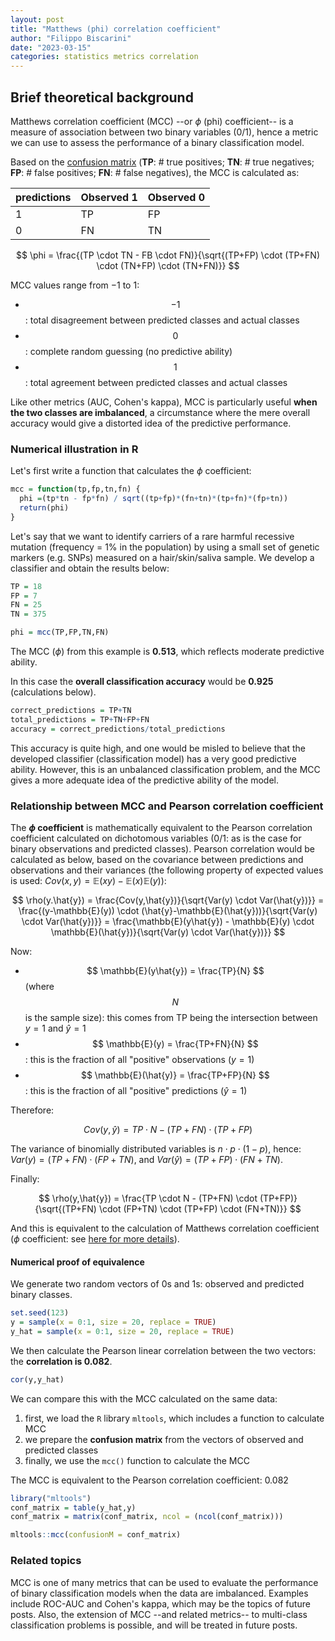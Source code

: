 ```yaml
---
layout: post
title: "Matthews (phi) correlation coefficient"
author: "Filippo Biscarini"
date: "2023-03-15"
categories: statistics metrics correlation
---
```


## Brief theoretical background

Matthews correlation coefficient (MCC) --or $\phi$ (phi) coefficient-- is a measure of association between two binary variables (0/1), hence a metric we can use to assess the performance of a binary classification model.

Based on the [confusion matrix](https://en.wikipedia.org/wiki/Confusion_matrix) (**TP**: \# true positives; **TN**: \# true negatives; **FP**: \# false positives; **FN**: \# false negatives), the MCC is calculated as:

| predictions | Observed 1 | Observed 0 |
|:------------|:-----------|:-----------|
| 1           | TP         | FP         |
| 0           | FN         | TN         |

$$
\phi = \frac{(TP \cdot TN - FB \cdot FN)}{\sqrt{(TP+FP) \cdot (TP+FN) \cdot (TN+FP) \cdot (TN+FN)}}
$$

MCC values range from $-1$ to $1$:

-   $$ -1 $$: total disagreement between predicted classes and actual classes
-   $$0$$: complete random guessing (no predictive ability)
-   $$1$$: total agreement between predicted classes and actual classes

Like other metrics (AUC, Cohen's kappa), MCC is particularly useful **when the two classes are imbalanced**, a circumstance where the mere overall accuracy would give a distorted idea of the predictive performance.

### Numerical illustration in R

Let's first write a function that calculates the $\phi$ coefficient:

```r
mcc = function(tp,fp,tn,fn) {
  phi =(tp*tn - fp*fn) / sqrt((tp+fp)*(fn+tn)*(tp+fn)*(fp+tn))
  return(phi)
}
```

Let's say that we want to identify carriers of a rare harmful recessive mutation (frequency = $1\%$ in the population) by using a small set of genetic markers (e.g. SNPs) measured on a hair/skin/saliva sample. We develop a classifier and obtain the results below:

```r
TP = 18
FP = 7
FN = 25
TN = 375

phi = mcc(TP,FP,TN,FN)
```

The MCC ($\phi$) from this example is **0.513**, which reflects moderate predictive ability.

In this case the **overall classification accuracy** would be **0.925** (calculations below).

``` r
correct_predictions = TP+TN
total_predictions = TP+TN+FP+FN
accuracy = correct_predictions/total_predictions
```

This accuracy is quite high, and one would be misled to believe that the developed classifier (classification model) has a very good predictive ability. However, this is an unbalanced classification problem, and the MCC gives a more adequate idea of the predictive ability of the model.

### Relationship between MCC and Pearson correlation coefficient

The **$\phi$ coefficient** is mathematically equivalent to the Pearson correlation coefficient calculated on dichotomous variables (0/1: as is the case for binary observations and predicted classes).
Pearson correlation would be calculated as below, based on the covariance between predictions and observations and their variances (the following property of expected values is used: $Cov(x,y)=\mathbb{E}(xy) - \mathbb{E}(x)\mathbb{E}(y)$):

$$
\rho(y.\hat{y}) = \frac{Cov(y,\hat{y})}{\sqrt{Var(y) \cdot Var(\hat{y})}} = \frac{(y-\mathbb{E}(y)) \cdot (\hat{y}-\mathbb{E}(\hat{y}))}{\sqrt{Var(y) \cdot Var(\hat{y})}} = \frac{\mathbb{E}(y\hat{y}) - \mathbb{E}(y) \cdot \mathbb{E}(\hat{y})}{\sqrt{Var(y) \cdot Var(\hat{y})}}
$$

Now:

- $$ \mathbb{E}(y\hat{y}) = \frac{TP}{N} $$ (where $$N$$ is the sample size): this comes from TP being the intersection between $y=1$ and $\hat{y}=1$
- $$ \mathbb{E}(y) = \frac{TP+FN}{N} $$: this is the fraction of all "positive" observations ($y=1$)
- $$ \mathbb{E}(\hat{y)} = \frac{TP+FP}{N} $$: this is the fraction of all "positive" predictions ($\hat{y}=1$)

Therefore:

$$
Cov(y,\hat{y}) = TP \cdot N - (TP+FN) \cdot (TP+FP)
$$

The variance of binomially distributed variables is $n \cdot p \cdot (1-p)$, hence: $Var(y) = (TP+FN) \cdot (FP+TN)$, and $Var(\hat{y}) = (TP+FP) \cdot (FN+TN)$.

Finally:

$$
\rho(y,\hat{y}) = \frac{TP \cdot N - (TP+FN) \cdot (TP+FP)}{\sqrt{(TP+FN) \cdot (FP+TN) \cdot (TP+FP) \cdot (FN+TN)}}
$$

And this is equivalent to the calculation of Matthews correlation coefficient ($\phi$ coefficient: see [here for more details](https://en.wikipedia.org/wiki/Phi_coefficient)).

#### Numerical proof of equivalence

We generate two random vectors of 0s and 1s: observed and predicted binary classes.

```r
set.seed(123)
y = sample(x = 0:1, size = 20, replace = TRUE)
y_hat = sample(x = 0:1, size = 20, replace = TRUE)
```

We then calculate the Pearson linear correlation between the two vectors: the **correlation is 0.082**.

```r
cor(y,y_hat)
```

We can compare this with the MCC calculated on the same data:

1. first, we load the `R` library `mltools`, which includes a function to calculate MCC
2. we prepare the **confusion matrix** from the vectors of observed and predicted classes
3. finally, we use the `mcc()` function to calculate the MCC

The MCC is equivalent to the Pearson correlation coefficient: 0.082

```r
library("mltools")
conf_matrix = table(y_hat,y)
conf_matrix = matrix(conf_matrix, ncol = (ncol(conf_matrix)))

mltools::mcc(confusionM = conf_matrix)
```

### Related topics

MCC is one of many metrics that can be used to evaluate the performance of binary classification models when the data are imbalanced. 
Examples include ROC-AUC and Cohen's kappa, which may be the topics of future posts.
Also, the extension of MCC --and related metrics-- to multi-class classification problems is possible, and will be treated in future posts.



